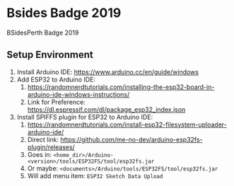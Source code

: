 # Bsides Badge 2019
BSidesPerth Badge 2019


## Setup Environment
1. Install Arduino IDE: https://www.arduino.cc/en/guide/windows
1. Add ESP32 to Arduino IDE:
   1. https://randomnerdtutorials.com/installing-the-esp32-board-in-arduino-ide-windows-instructions/
   1. Link for Preference: https://dl.espressif.com/dl/package_esp32_index.json
1. Install SPIFFS plugin for ESP32 to Arduino IDE:
   1. https://randomnerdtutorials.com/install-esp32-filesystem-uploader-arduino-ide/
   1. Direct link: https://github.com/me-no-dev/arduino-esp32fs-plugin/releases/
   1. Goes in: `<home_dir>/Arduino-<version>/tools/ESP32FS/tool/esp32fs.jar`
   1. Or maybe: `<documents>/Arduino/tools/ESP32FS/tool/esp32fs.jar`
   1. Will add menu item: `ESP32 Sketch Data Upload`
